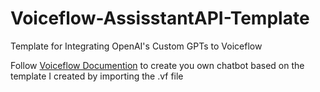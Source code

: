 # Voiceflow-AssisstantAPI-Template
Template for Integrating OpenAI's Custom GPTs to Voiceflow 

Follow [Voiceflow Documention](https://learn.voiceflow.com/hc/en-us/articles/6156731370381-Importing-Voiceflow-Files) to create you own chatbot based on the template I created by importing the .vf file
